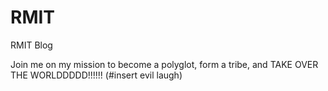 # RMIT
RMIT Blog

Join me on my mission to become a polyglot, form a tribe, and TAKE OVER THE WORLDDDDD!!!!!! (#insert evil laugh)